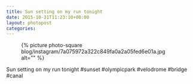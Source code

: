 ```yaml
---
title: Sun setting on my run tonight
date: 2015-10-31T11:23:10+00:00
layout: photopost
categories:
---
```


<figure class="photo photo--square">
  {% picture photo-square blog/instagram/7a075972a322c849fa0a2a05fed6e01a.jpg alt="" %}
</figure>

Sun setting on my run tonight
#sunset #olympicpark #velodrome #bridge #canal

